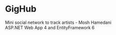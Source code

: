 # GigHub
Mini social network to track artists - Mosh Hamedani  
ASP.NET Web App 4 and EntityFramework 6
